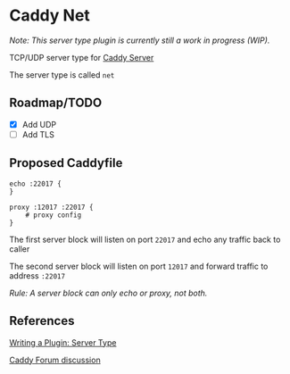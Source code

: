 # Caddy Net #

*Note: This server type plugin is  currently still a work in progress (WIP).*

TCP/UDP  server type for [Caddy Server](https://github.com/mholt/caddy)

The server type is called `net`

## Roadmap/TODO 

 * [x] Add UDP
 * [ ] Add TLS

## Proposed Caddyfile 

```
echo :22017 {
}

proxy :12017 :22017 {
    # proxy config
}

```

The first server block will listen on port `22017` and echo any traffic back to caller

The second server block will listen on port `12017` and forward traffic to address `:22017`

*Rule: A server block can only echo or proxy, not both.*

## References ##

[Writing a Plugin: Server Type](https://github.com/mholt/caddy/wiki/Writing-a-Plugin:-Server-Type)

[Caddy Forum discussion](https://forum.caddyserver.com/t/writing-a-tcp-udp-server-type-for-caddy/1589)


